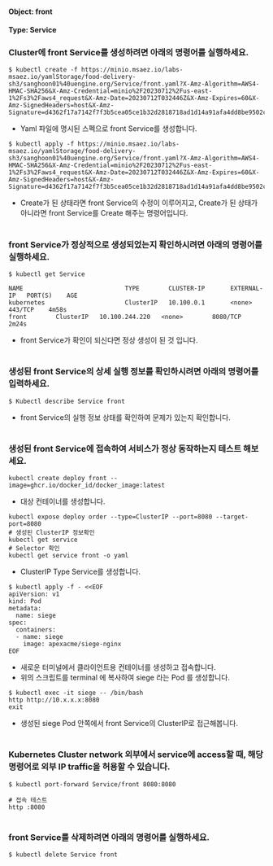 
#### Object: front
#### Type: Service

### Cluster에 front Service를 생성하려면 아래의 명령어를 실행하세요.

```
$ kubectl create -f https://minio.msaez.io/labs-msaez.io/yamlStorage/food-delivery-sh3/sanghoon01%40uengine.org/Service/front.yaml?X-Amz-Algorithm=AWS4-HMAC-SHA256&X-Amz-Credential=minio%2F20230712%2Fus-east-1%2Fs3%2Faws4_request&X-Amz-Date=20230712T032446Z&X-Amz-Expires=60&X-Amz-SignedHeaders=host&X-Amz-Signature=d4362f17a7142f7f3b5cea05ce1b32d2818718ad1d14a91afa4dd8be9502ceb5
```
- Yaml 파일에 명시된 스펙으로 front Service를 생성합니다.  

```
$ kubectl apply -f https://minio.msaez.io/labs-msaez.io/yamlStorage/food-delivery-sh3/sanghoon01%40uengine.org/Service/front.yaml?X-Amz-Algorithm=AWS4-HMAC-SHA256&X-Amz-Credential=minio%2F20230712%2Fus-east-1%2Fs3%2Faws4_request&X-Amz-Date=20230712T032446Z&X-Amz-Expires=60&X-Amz-SignedHeaders=host&X-Amz-Signature=d4362f17a7142f7f3b5cea05ce1b32d2818718ad1d14a91afa4dd8be9502ceb5
```
- Create가 된 상태라면 front Service의 수정이 이루어지고, Create가 된 상태가 아니라면 front Service를 Create 해주는 명령어입니다.
#

### front Service가 정상적으로 생성되었는지 확인하시려면 아래의 명령어를 실행하세요.

```
$ kubectl get Service

NAME                            TYPE        CLUSTER-IP       EXTERNAL-IP   PORT(S)    AGE
kubernetes                      ClusterIP   10.100.0.1       <none>        443/TCP    4m58s
front        ClusterIP   10.100.244.220   <none>        8080/TCP   2m24s

```
- front Service가 확인이 되신다면 정상 생성이 된 것 입니다.
#

### 생성된 front Service의 상세 실행 정보를 확인하시려면 아래의 명령어를 입력하세요.

```
$ Kubectl describe Service front
```
- front Service의 실행 정보 상태를 확인하여 문제가 있는지 확인합니다.
#

### 생성된 front Service에 접속하여 서비스가 정상 동작하는지 테스트 해보세요.

```
kubectl create deploy front --image=ghcr.io/docker_id/docker_image:latest
```
- 대상 컨테이너를 생성합니다.  

```
kubectl expose deploy order --type=ClusterIP --port=8080 --target-port=8080
# 생성된 ClusterIP 정보확인
kubectl get service 
# Selector 확인
kubectl get service front -o yaml
```
- ClusterIP Type Service를 생성합니다.

```
$ kubectl apply -f - <<EOF
apiVersion: v1
kind: Pod
metadata:
  name: siege
spec:
  containers:
  - name: siege
    image: apexacme/siege-nginx
EOF
```
- 새로운 터미널에서 클라이언트용 컨테이너를 생성하고 접속합니다.
- 위의 스크립트를 terminal 에 복사하여 siege 라는 Pod 를 생성합니다.  

```
$ kubectl exec -it siege -- /bin/bash
http http://10.x.x.x:8080
exit
```
- 생성된 siege Pod 안쪽에서 front Service의 ClusterIP로 접근해봅니다.
#

### Kubernetes Cluster network 외부에서 service에 access할 때, 해당 명령어로 외부 IP traffic을 허용할 수 있습니다.

```
$ kubectl port-forward Service/front 8080:8080

# 접속 테스트
http :8080
```
#

### front Service를 삭제하려면 아래의 명령어를 실행하세요.

```
$ kubectl delete Service front
```
#

